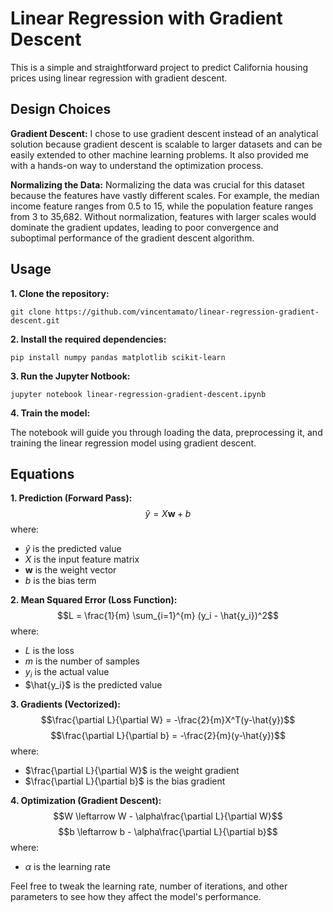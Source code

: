 # Linear Regression with Gradient Descent

This is a simple and straightforward project to predict California housing prices using linear regression with gradient descent.

## Design Choices
**Gradient Descent:** I chose to use gradient descent instead of an analytical solution because gradient descent is scalable to larger datasets and can be easily extended to other machine learning problems. It also provided me with a hands-on way to understand the optimization process. 

**Normalizing the Data:** Normalizing the data was crucial for this dataset because the features have vastly different scales. For example, the median income feature ranges from 0.5 to 15, while the population feature ranges from 3 to 35,682. Without normalization, features with larger scales would dominate the gradient updates, leading to poor convergence and suboptimal performance of the gradient descent algorithm.

## Usage
**1. Clone the repository:**
```
git clone https://github.com/vincentamato/linear-regression-gradient-descent.git
```

**2. Install the required dependencies:**
```
pip install numpy pandas matplotlib scikit-learn
```

**3. Run the Jupyter Notbook:**
```
jupyter notebook linear-regression-gradient-descent.ipynb
```

**4. Train the model:**

The notebook will guide you through loading the data, preprocessing it, and training the linear regression model using gradient descent.

## Equations
**1. Prediction (Forward Pass):**
   $$\hat{y} = X\textbf{w} + b$$
   where:
   - $\hat{y}$ is the predicted value
   - $X$ is the input feature matrix
   - $\textbf{w}$ is the weight vector
   - $b$ is the bias term

**2. Mean Squared Error (Loss Function):**
   $$L = \frac{1}{m} \sum_{i=1}^{m} (y_i - \hat{y_i})^2$$
   where:
   - $L$ is the loss
   - $m$ is the number of samples
   - $y_i$ is the actual value
   - $\hat{y_i}$ is the predicted value

**3. Gradients (Vectorized):**
   $$\frac{\partial L}{\partial W} = -\frac{2}{m}X^T(y-\hat{y})$$
   $$\frac{\partial L}{\partial b} = -\frac{2}{m}(y-\hat{y})$$
   where:
   - $\frac{\partial L}{\partial W}$ is the weight gradient
   - $\frac{\partial L}{\partial b}$ is the bias gradient
  
**4. Optimization (Gradient Descent):**
   $$W \leftarrow W - \alpha\frac{\partial L}{\partial W}$$
   $$b \leftarrow b - \alpha\frac{\partial L}{\partial b}$$
   where:
   - $\alpha$ is the learning rate

Feel free to tweak the learning rate, number of iterations, and other parameters to see how they affect the model's performance.
